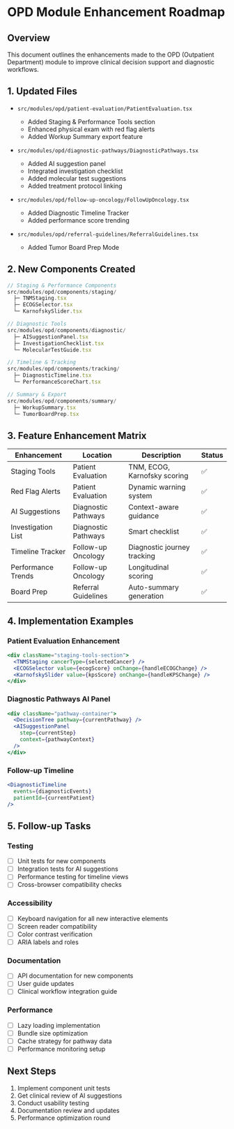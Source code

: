 # OPD Module Enhancement Roadmap

## Overview
This document outlines the enhancements made to the OPD (Outpatient Department) module to improve clinical decision support and diagnostic workflows.

## 1. Updated Files
- `src/modules/opd/patient-evaluation/PatientEvaluation.tsx`
  - Added Staging & Performance Tools section
  - Enhanced physical exam with red flag alerts
  - Added Workup Summary export feature

- `src/modules/opd/diagnostic-pathways/DiagnosticPathways.tsx`
  - Added AI suggestion panel
  - Integrated investigation checklist
  - Added molecular test suggestions
  - Added treatment protocol linking

- `src/modules/opd/follow-up-oncology/FollowUpOncology.tsx`
  - Added Diagnostic Timeline Tracker
  - Added performance score trending

- `src/modules/opd/referral-guidelines/ReferralGuidelines.tsx`
  - Added Tumor Board Prep Mode

## 2. New Components Created
```typescript
// Staging & Performance Components
src/modules/opd/components/staging/
  ├─ TNMStaging.tsx
  ├─ ECOGSelector.tsx
  └─ KarnofskySlider.tsx

// Diagnostic Tools
src/modules/opd/components/diagnostic/
  ├─ AISuggestionPanel.tsx
  ├─ InvestigationChecklist.tsx
  └─ MolecularTestGuide.tsx

// Timeline & Tracking
src/modules/opd/components/tracking/
  ├─ DiagnosticTimeline.tsx
  └─ PerformanceScoreChart.tsx

// Summary & Export
src/modules/opd/components/summary/
  ├─ WorkupSummary.tsx
  └─ TumorBoardPrep.tsx
```

## 3. Feature Enhancement Matrix

| Enhancement | Location | Description | Status |
|------------|----------|-------------|--------|
| Staging Tools | Patient Evaluation | TNM, ECOG, Karnofsky scoring | ✅ |
| Red Flag Alerts | Patient Evaluation | Dynamic warning system | ✅ |
| AI Suggestions | Diagnostic Pathways | Context-aware guidance | ✅ |
| Investigation List | Diagnostic Pathways | Smart checklist | ✅ |
| Timeline Tracker | Follow-up Oncology | Diagnostic journey tracking | ✅ |
| Performance Trends | Follow-up Oncology | Longitudinal scoring | ✅ |
| Board Prep | Referral Guidelines | Auto-summary generation | ✅ |

## 4. Implementation Examples

### Patient Evaluation Enhancement
```jsx
<div className="staging-tools-section">
  <TNMStaging cancerType={selectedCancer} />
  <ECOGSelector value={ecogScore} onChange={handleECOGChange} />
  <KarnofskySlider value={kpsScore} onChange={handleKPSChange} />
</div>
```

### Diagnostic Pathways AI Panel
```jsx
<div className="pathway-container">
  <DecisionTree pathway={currentPathway} />
  <AISuggestionPanel 
    step={currentStep}
    context={pathwayContext}
  />
</div>
```

### Follow-up Timeline
```jsx
<DiagnosticTimeline 
  events={diagnosticEvents}
  patientId={currentPatient}
/>
```

## 5. Follow-up Tasks

### Testing
- [ ] Unit tests for new components
- [ ] Integration tests for AI suggestions
- [ ] Performance testing for timeline views
- [ ] Cross-browser compatibility checks

### Accessibility
- [ ] Keyboard navigation for all new interactive elements
- [ ] Screen reader compatibility
- [ ] Color contrast verification
- [ ] ARIA labels and roles

### Documentation
- [ ] API documentation for new components
- [ ] User guide updates
- [ ] Clinical workflow integration guide

### Performance
- [ ] Lazy loading implementation
- [ ] Bundle size optimization
- [ ] Cache strategy for pathway data
- [ ] Performance monitoring setup

## Next Steps
1. Implement component unit tests
2. Get clinical review of AI suggestions
3. Conduct usability testing
4. Documentation review and updates
5. Performance optimization round